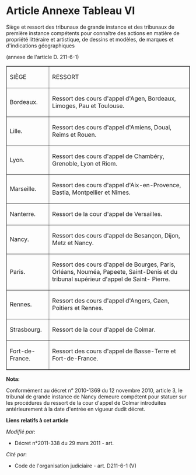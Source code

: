 # Article Annexe Tableau VI

Siège et ressort des tribunaux de grande instance et des tribunaux de première instance compétents pour connaître des actions
en matière de propriété littéraire et artistique, de dessins et modèles, de marques et d'indications géographiques

(annexe de l'article D. 211-6-1)

<table cellspacing="3" align="center" width="720" cellpadding="0" border="1">
  <tbody>
    <tr>
      <td>

SIÈGE

</td>
      <td>

RESSORT

</td>
    </tr>
    <tr>
      <td>

Bordeaux.

</td>
      <td>

Ressort des cours d'appel d'Agen, Bordeaux, Limoges, Pau et Toulouse. 

</td>
    </tr>
    <tr>
      <td>

Lille.

</td>
      <td>

Ressort des cours d'appel d'Amiens, Douai, Reims et Rouen. 

</td>
    </tr>
    <tr>
      <td>

Lyon.

</td>
      <td>

Ressort des cours d'appel de Chambéry, Grenoble, Lyon et Riom. 

</td>
    </tr>
    <tr>
      <td>

Marseille.

</td>
      <td>

Ressort des cours d'appel d'Aix-en-Provence, Bastia, Montpellier et Nîmes. 

</td>
    </tr>
    <tr>
      <td>

Nanterre.

</td>
      <td>

Ressort de la cour d'appel de Versailles. 

</td>
    </tr>
    <tr>
      <td>

Nancy.

</td>
      <td>

Ressort des cours d'appel de Besançon, Dijon, Metz et Nancy. 

</td>
    </tr>
    <tr>
      <td>

Paris.

</td>
      <td>

Ressort des cours d'appel de Bourges, Paris, Orléans, Nouméa, Papeete, Saint-Denis et du tribunal supérieur d'appel de Saint-
Pierre. 

</td>
    </tr>
    <tr>
      <td>

Rennes.

</td>
      <td>

Ressort des cours d'appel d'Angers, Caen, Poitiers et Rennes. 

</td>
    </tr>
    <tr>
      <td>

Strasbourg.

</td>
      <td>

Ressort de la cour d'appel de Colmar. 

</td>
    </tr>
    <tr>
      <td>

Fort-de-France.

</td>
      <td>

Ressort des cours d'appel de Basse-Terre et Fort-de-France.

</td>
    </tr>
  </tbody>
</table>

**Nota:**

Conformément au décret n° 2010-1369 du 12 novembre 2010, article 3, le tribunal de grande instance de Nancy demeure compétent
pour statuer sur les procédures du ressort de la cour d'appel de Colmar introduites antérieurement à la date d'entrée en
vigueur dudit décret.

**Liens relatifs à cet article**

_Modifié par_:

  - Décret n°2011-338 du 29 mars 2011 - art.

_Cité par_:

  - Code de l'organisation judiciaire - art. D211-6-1 (V)
